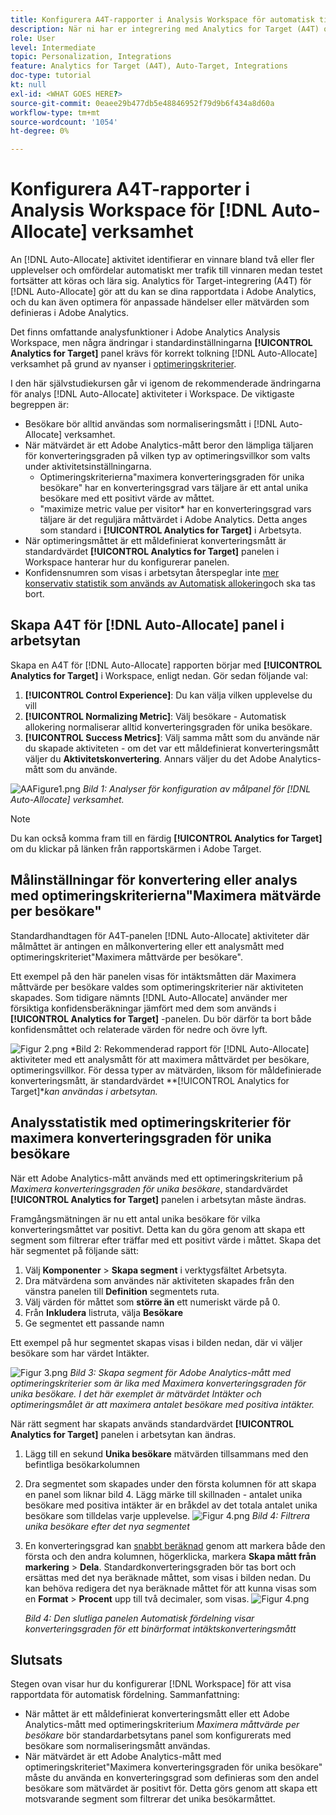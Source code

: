 ```yaml
---
title: Konfigurera A4T-rapporter i Analysis Workspace för automatisk tilldelning av aktiviteter
description: När ni har er integrering med Analytics for Target (A4T) och ni kör automatiska allokeringsaktiviteter, hur kan ni se till att ni tolkar resultaten korrekt? Följ de här stegen för att konfigurera A4T-rapporter i Analysis Workspace så att du får förväntade resultat när du kör automatiska allokeringsaktiviteter.
role: User
level: Intermediate
topic: Personalization, Integrations
feature: Analytics for Target (A4T), Auto-Target, Integrations
doc-type: tutorial
kt: null
exl-id: <WHAT GOES HERE?>
source-git-commit: 0eaee29b477db5e48846952f79d9b6f434a8d60a
workflow-type: tm+mt
source-wordcount: '1054'
ht-degree: 0%

---
```


# Konfigurera A4T-rapporter i Analysis Workspace för [!DNL Auto-Allocate] verksamhet

An [!DNL Auto-Allocate] aktivitet identifierar en vinnare bland två eller fler upplevelser och omfördelar automatiskt mer trafik till vinnaren medan testet fortsätter att köras och lära sig. Analytics för Target-integrering (A4T) för [!DNL Auto-Allocate] gör att du kan se dina rapportdata i Adobe Analytics, och du kan även optimera för anpassade händelser eller mätvärden som definieras i Adobe Analytics.

Det finns omfattande analysfunktioner i Adobe Analytics Analysis Workspace, men några ändringar i standardinställningarna **[!UICONTROL Analytics for Target]** panel krävs för korrekt tolkning [!DNL Auto-Allocate] verksamhet på grund av nyanser i [optimeringskriterier](https://experienceleague.adobe.com/docs/target/using/integrate/a4t/a4t-at-aa.html?lang=en#supported).

I den här självstudiekursen går vi igenom de rekommenderade ändringarna för analys [!DNL Auto-Allocate] aktiviteter i Workspace. De viktigaste begreppen är:

* Besökare bör alltid användas som normaliseringsmått i [!DNL Auto-Allocate] verksamhet.
* När mätvärdet är ett Adobe Analytics-mått beror den lämpliga täljaren för konverteringsgraden på vilken typ av optimeringsvillkor som valts under aktivitetsinställningarna.
   * Optimeringskriterierna&quot;maximera konverteringsgraden för unika besökare&quot; har en konverteringsgrad vars täljare är ett antal unika besökare med ett positivt värde av måttet.
   * &quot;maximize metric value per visitor* har en konverteringsgrad vars täljare är det reguljära måttvärdet i Adobe Analytics. Detta anges som standard i **[!UICONTROL Analytics for Target]** i Arbetsyta.
* När optimeringsmåttet är ett måldefinierat konverteringsmått är standardvärdet **[!UICONTROL Analytics for Target]** panelen i Workspace hanterar hur du konfigurerar panelen.
* Konfidensnumren som visas i arbetsytan återspeglar inte [mer konservativ statistik som används av Automatisk allokering](https://experienceleague.adobe.com/docs/target/using/activities/auto-allocate/automated-traffic-allocation.html?lang=en#section_98388996F0584E15BF3A99C57EEB7629)och ska tas bort.


## Skapa A4T för [!DNL Auto-Allocate] panel i arbetsytan

Skapa en A4T för [!DNL Auto-Allocate] rapporten börjar med **[!UICONTROL Analytics for Target]** i Workspace, enligt nedan. Gör sedan följande val:

1. **[!UICONTROL Control Experience]**: Du kan välja vilken upplevelse du vill
2. **[!UICONTROL Normalizing Metric]**: Välj besökare - Automatisk allokering normaliserar alltid konverteringsgraden för unika besökare.
3. **[!UICONTROL Success Metrics]**: Välj samma mått som du använde när du skapade aktiviteten - om det var ett måldefinierat konverteringsmått väljer du **Aktivitetskonvertering**. Annars väljer du det Adobe Analytics-mått som du använde.

![AAFigure1.png](assets/AAFigure1.png)
*Bild 1: Analyser för konfiguration av målpanel för [!DNL Auto-Allocate] verksamhet.*

>[!NOTE]
>
> Du kan också komma fram till en färdig **[!UICONTROL Analytics for Target]** om du klickar på länken från rapportskärmen i Adobe Target.

## Målinställningar för konvertering eller analys med optimeringskriterierna&quot;Maximera mätvärde per besökare&quot;

Standardhandtagen för A4T-panelen [!DNL Auto-Allocate] aktiviteter där målmåttet är antingen en målkonvertering eller ett analysmått med optimeringskriteriet&quot;Maximera måttvärde per besökare&quot;.

Ett exempel på den här panelen visas för intäktsmåtten där Maximera måttvärde per besökare valdes som optimeringskriterier när aktiviteten skapades. Som tidigare nämnts [!DNL Auto-Allocate] använder mer försiktiga konfidensberäkningar jämfört med dem som används i **[!UICONTROL Analytics for Target]** -panelen. Du bör därför ta bort både konfidensmåttet och relaterade värden för nedre och övre lyft.

![Figur 2.png](assets/AAFigure2.png)
*Bild 2: Rekommenderad rapport för [!DNL Auto-Allocate] aktiviteter med ett analysmått för att maximera måttvärdet per besökare, optimeringsvillkor. För dessa typer av mätvärden, liksom för måldefinierade konverteringsmått, är standardvärdet **[!UICONTROL Analytics for Target]**kan användas i arbetsytan.*


## Analysstatistik med optimeringskriterier för maximera konverteringsgraden för unika besökare

När ett Adobe Analytics-mått används med ett optimeringskriterium på *Maximera konverteringsgraden för unika besökare*, standardvärdet **[!UICONTROL Analytics for Target]** panelen i arbetsytan måste ändras.

Framgångsmätningen är nu ett antal unika besökare för vilka konverteringsmåttet var positivt. Detta kan du göra genom att skapa ett segment som filtrerar efter träffar med ett positivt värde i måttet. Skapa det här segmentet på följande sätt:

1. Välj **Komponenter** > **Skapa segment** i verktygsfältet Arbetsyta.
1. Dra mätvärdena som användes när aktiviteten skapades från den vänstra panelen till **Definition** segmentets ruta.
1. Välj värden för måttet som **större än** ett numeriskt värde på 0.
1. Från **Inkludera** listruta, välja **Besökare**
1. Ge segmentet ett passande namn

Ett exempel på hur segmentet skapas visas i bilden nedan, där vi väljer besökare som har värdet Intäkter.

![Figur 3.png](assets/AAFigure3.png)
*Bild 3: Skapa segment för Adobe Analytics-mått med optimeringskriterier som är lika med Maximera konverteringsgraden för unika besökare. I det här exemplet är mätvärdet Intäkter och optimeringsmålet är att maximera antalet besökare med positiva intäkter.*

När rätt segment har skapats används standardvärdet  **[!UICONTROL Analytics for Target]** panelen i arbetsytan kan ändras.

1. Lägg till en sekund **Unika besökare** mätvärden tillsammans med den befintliga besökarkolumnen
2. Dra segmentet som skapades under den första kolumnen för att skapa en panel som liknar bild 4. Lägg märke till skillnaden - antalet unika besökare med positiva intäkter är en bråkdel av det totala antalet unika besökare som tilldelas varje upplevelse.
   ![Figur 4.png](assets/AAFigure4.png)
   *Bild 4: Filtrera unika besökare efter det nya segmentet*
3. En konverteringsgrad kan [snabbt beräknad](https://experienceleague.adobe.com/docs/analytics-learn/tutorials/components/calculated-metrics/quick-calculated-metrics-in-analysis-workspace.html?lang=en) genom att markera både den första och den andra kolumnen, högerklicka, markera **Skapa mått från markering** > **Dela**. Standardkonverteringsgraden bör tas bort och ersättas med det nya beräknade måttet, som visas i bilden nedan. Du kan behöva redigera det nya beräknade måttet för att kunna visas som en **Format** > **Procent** upp till två decimaler, som visas.
   ![Figur 4.png](assets/AAFigure5.png)

   *Bild 4: Den slutliga panelen Automatisk fördelning visar konverteringsgraden för ett binärformat intäktskonverteringsmått*


## Slutsats

Stegen ovan visar hur du konfigurerar [!DNL Workspace] för att visa rapportdata för automatisk fördelning. Sammanfattning:

* När måttet är ett måldefinierat konverteringsmått eller ett Adobe Analytics-mått med optimeringskriterium *Maximera måttvärde per besökare* bör standardarbetsytans panel som konfigurerats med besökare som normaliseringsmått användas.
* När mätvärdet är ett Adobe Analytics-mått med optimeringskriteriet&quot;Maximera konverteringsgraden för unika besökare&quot; måste du använda en konverteringsgrad som definieras som den andel besökare som mätvärdet är positivt för. Detta görs genom att skapa ett motsvarande segment som filtrerar det unika besökarmåttet.
